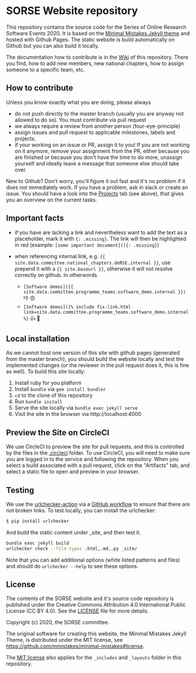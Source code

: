 # SORSE Website repository

This repository contains the source code for the Series of Online Research Software Events 2020. It is based on the [Minimal Mistakes Jekyll theme](https://github.com/mmistakes/minimal-mistakes) and hosted with Github Pages. The static website is build automatically on Github but you can also build it locally.

The documentation how to contribute is in the [Wiki](wiki) of this repository. There you find, how to add new members, new national chapters, how to assign someone to a specific team, etc.

## How to contribute
Unless you know exactly what you are doing, please always

- do not push directly to the master branch (usually you are anyway not allowed to do so). You must contribute via pull request
- we always require a review from another person (four-eye-principle)
- assign issues and pull request to applicable milestones, labels and projects.
- if your working on an issue or PR, assign it to you! If you are not working on it anymore, remove your assignment from the PR, either because you are finished or because you don't have the time to do more, unassign yourself and ideally leave a message that someone else should take over.

New to Github? Don't worry, you'll figure it out fast and it's no problem if it does not immediately work. If you have a problem, ask in slack or create an issue. You should have a look into the [Projects](https://github.com/DE-RSE/SORSE/projects) tab (see above), that gives you an overview on the current tasks.

## Important facts

- if you have are lacking a link and nevertheless want to add the text as a placeholder, mark it with `{: .missing}`. The link will then be highlighted in red (example: `[some important document](){: .missing}`)
- when referencing internal link, e.g. `{{ site.data.committee.national_chapters.deRSE.internal }}`, use prepend it with a `{{ site.baseurl }}`, otherwise it will not resolve correctly on github. In otherwords

  - `[Software demos]({{ site.data.committee.programme_teams.software_demo.internal }})` :-1: :angry:
  - `[Software demos]({% include fix-link.html link=site.data.committee.programme_teams.software_demo.internal %}` :+1: :green_heart:


## Local installation
As we cannot host one version of this site with github pages (generated from the master branch), you should build the website locally and test the implemented changes (or the reviewer in the pull request does it, this is fine as well). To build this site locally:

1. Install ruby for you platform
2. Install `bundle` via `gem install bundler`
3. `cd` to the clone of this repository
4. Run `bundle install`
5. Serve the site locally via `bundle exec jekyll serve`
6. Visit the site in the browser via http://localhost:4000

## Preview the Site on CircleCI

We use CircleCI to preview the site for pull requests, and this is controlled by the files
in the [.circleci](.circleci) folder. To use CircleCI, you will need to
 make sure you are logged in to the service and following the repository. When you select a build
associated with a pull request, click on the "Artifacts" tab, and select a static file to open
and preview in your browser.

## Testing

We use the [urlchecker-action](https://github.com/urlstechie/urlchecker-action) via
a [GitHub workflow](.github/workflows/check-urls.yml) to ensure that there are not broken links. To test locally, you can install the urlchecker:

```bash
$ pip install urlchecker
```

And build the static content under _site, and then test it.

```bash
bundle exec jekyll build
urlchecker check --file-types .html,.md,.py _site/
```

Note that you can add additional options (white listed patterns and files)
and should do `urlchecker --help` to see these options.

## License

The contents of the SORSE website and it's source code repository is published under the Creative Commons Attribution 4.0 International Public License (CC BY 4.0). See the [LICENSE](LICENSE) file for more details.

Copyright (c) 2020, the SORSE committee.

The original software for creating this website, the Minimal Mistakes Jekyll
Theme, is distributed under the MIT license, see
https://github.com/mmistakes/minimal-mistakes#license.

The [MIT license](http://opensource.org/licenses/MIT) also applies for the
`_includes` and `_layouts` folder in this repository.
